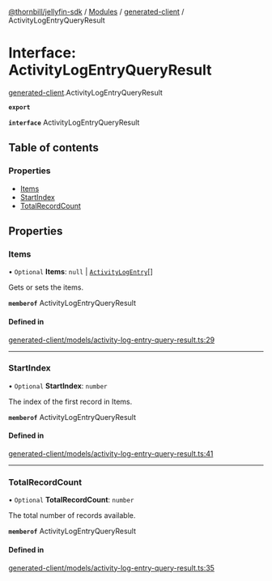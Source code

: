 [@thornbill/jellyfin-sdk](../README.md) / [Modules](../modules.md) / [generated-client](../modules/generated_client.md) / ActivityLogEntryQueryResult

# Interface: ActivityLogEntryQueryResult

[generated-client](../modules/generated_client.md).ActivityLogEntryQueryResult

**`export`**

**`interface`** ActivityLogEntryQueryResult

## Table of contents

### Properties

- [Items](generated_client.ActivityLogEntryQueryResult.md#items)
- [StartIndex](generated_client.ActivityLogEntryQueryResult.md#startindex)
- [TotalRecordCount](generated_client.ActivityLogEntryQueryResult.md#totalrecordcount)

## Properties

### Items

• `Optional` **Items**: ``null`` \| [`ActivityLogEntry`](generated_client.ActivityLogEntry.md)[]

Gets or sets the items.

**`memberof`** ActivityLogEntryQueryResult

#### Defined in

[generated-client/models/activity-log-entry-query-result.ts:29](https://github.com/thornbill/jellyfin-sdk-typescript/blob/21a118e/src/generated-client/models/activity-log-entry-query-result.ts#L29)

___

### StartIndex

• `Optional` **StartIndex**: `number`

The index of the first record in Items.

**`memberof`** ActivityLogEntryQueryResult

#### Defined in

[generated-client/models/activity-log-entry-query-result.ts:41](https://github.com/thornbill/jellyfin-sdk-typescript/blob/21a118e/src/generated-client/models/activity-log-entry-query-result.ts#L41)

___

### TotalRecordCount

• `Optional` **TotalRecordCount**: `number`

The total number of records available.

**`memberof`** ActivityLogEntryQueryResult

#### Defined in

[generated-client/models/activity-log-entry-query-result.ts:35](https://github.com/thornbill/jellyfin-sdk-typescript/blob/21a118e/src/generated-client/models/activity-log-entry-query-result.ts#L35)
